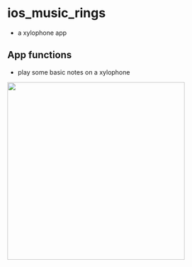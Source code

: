 # ios_music_rings 
- a xylophone app 

## App functions 

- play some basic notes on a xylophone  

<img src="https://github.com/londonappbrewery/Images/blob/master/Xylophone.png" width="400">
